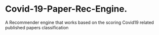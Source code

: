 # Covid-19-Paper-Rec-Engine.
A Recommender engine that works based on the scoring Covid19 related published papers classification
